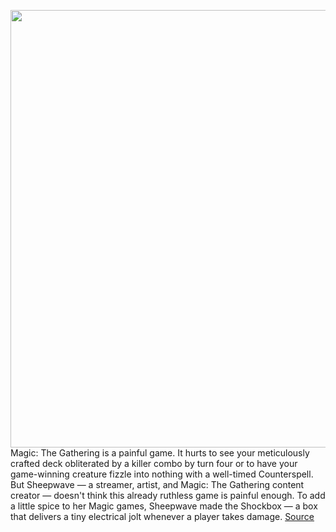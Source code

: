 <img src='https://cdn.vox-cdn.com/thumbor/4eQXxEJQMjf2MmADyKj3HQqTpbM=/0x0:1920x1280/1200x800/filters:focal(807x487:1113x793)/cdn.vox-cdn.com/uploads/chorus_image/image/69841777/sheepwave__2_.0.jpg' width='700px' /><br/>
Magic: The Gathering is a painful game. It hurts to see your meticulously crafted deck obliterated by a killer combo by turn four or to have your game-winning creature fizzle into nothing with a well-timed Counterspell. But Sheepwave — a streamer, artist, and Magic: The Gathering content creator — doesn't think this already ruthless game is painful enough. To add a little spice to her Magic games, Sheepwave made the Shockbox — a box that delivers a tiny electrical jolt whenever a player takes damage.
<a href='https://www.theverge.com/2021/9/10/22667319/tiny-box-shocks-players-during-magic-the-gathering-games'> Source <a/>